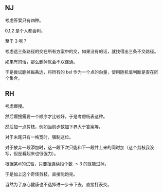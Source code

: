 ## NJ
考虑答案只有四种。

0,1,2 是个人都会判。

至于 3 呢？

考虑选三条路径的交在所有方案中的交，如果没有的话，就找得出三条不交路径。

如果有的话，那么删掉就会不双连通。

于是尝试删掉每条边，将所有的 bel 作为一个点的向量，使用随机值判断是否在同个集合。

## RH
考虑爆搜。

然后爆搜需要一个顺序才比较好。于是考虑杨表这种。

然后加一点剪枝，例如当前步数加下界大于答案等。

对于末尾只有一格宽时，强制这位。

对于放弃一段添加时，这一段下次只能和下一段并上来的同时加（这个剪枝我没写，但是看起来也很强力）。

根据某dl的试验，只要搜连续段个数 $\leq 3$ 的就能过掉。

于是加上这个奇怪剪枝，直接能跑完。

当然为了身心健康也不选择进一步卡下去，直接打表交。
